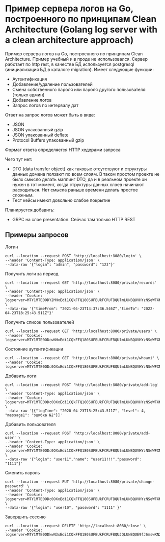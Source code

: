 # Пример сервера логов на Go, построенного по принципам Clean Architecture (Golang log server with a clean architecture approach)

Пример сервера логов на Go, построенного по принципам Clean Architecture. Пример учебный и в проде не использовался.
Сервер работает по http rest, в качестве БД используется postgresql (инициализация БД в каталоге migration). Имеет следующие функции:
* Аутентификация
* Добавление/удаление пользователей
* Смена собственного пароля или пароля другого пользователя (только админ)
* Добавление логов
* Запрос логов по интервалу дат

Ответ на запрос логов может быть в виде:
* JSON
* JSON упакованный gzip
* JSON упакованный deflate
* Protocol Buffers упакованный gzip

Формат ответа определяется HTTP хедерами запроса

Чего тут нет:
* DTO (data transfer object) как таковые отсутствуют и структуры данных домена ползают по всем слоям. В таком простом проекте не было смысло делать маппинг DTO, да и в реальном проекте он нужен в тот момент, когда структуры данных слоев начинают расходиться. Нет смысла раньше времени делать простое сложным.
* Тест кейсы имеют довольно слабое покрытие

Планируется добавить:
* GRPС на слое presentation. Сейчас там только HTTP REST

## Примеры запросов
Логин

    curl --location --request POST 'http://localhost:8080/login' \
    --header 'Content-Type: application/json' \    
    --data-raw '{"login": "admin", "password": "123"}'

Получить логи за период

    curl --location --request GET 'http://localhost:8080/private/records' \
    --header 'Content-Type: application/json' \
    --header 'Cookie: logserver=MTY1MTE0ODY2MHxEdi1CQkFFQ180SUFBUkFCRUFBQUlmLUNBQUVHYzNSeWFXNW5EQWtBQjNWelpYSmZhV1FHZFdsdWREWTBCZ0lBQVE9PXw8B2eSdqLJfQJEhsrqGnuCrf5l2_ofcwCgA0Zn0sUErg==' \
    --data-raw '{"timeFrom": "2021-04-23T14:37:36.546Z","timeTo": "2022-04-23T18:25:43.511Z"}'

Получить список пользователей

    curl --location --request GET 'http://localhost:8080/private/users' \
    --header 'Cookie: logserver=MTY1MTE0ODcwNHxEdi1CQkFFQ180SUFBUkFCRUFBQUlmLUNBQUVHYzNSeWFXNW5EQWtBQjNWelpYSmZhV1FHZFdsdWREWTBCZ0lBQVE9PXwuhL1Tz50lNOOEU6N_k2oWo6wJd1ripsKVaKIJ6XxEIw=='

Состояние аутентификации

    curl --location --request GET 'http://localhost:8080/private/whoami' \
    --header 'Cookie: logserver=MTY1MTE0ODc0OXxEdi1CQkFFQ180SUFBUkFCRUFBQUlmLUNBQUVHYzNSeWFXNW5EQWtBQjNWelpYSmZhV1FHZFdsdWREWTBCZ0lBQVE9PXyLopILCIZS4nL8ORE6xDjmIi7aTPd77FxMBbh4apOndg=='

Добавить логи

    curl --location --request POST 'http://localhost:8080/private/add-log' \
    --header 'Content-Type: application/json' \
    --header 'Cookie: logserver=MTY1MTE0ODc0OXxEdi1CQkFFQ180SUFBUkFCRUFBQUlmLUNBQUVHYzNSeWFXNW5EQWtBQjNWelpYSmZhV1FHZFdsdWREWTBCZ0lBQVE9PXyLopILCIZS4nL8ORE6xDjmIi7aTPd77FxMBbh4apOndg==' \
    --data-raw '[{"logTime": "2020-04-23T18:25:43.511Z", "level": 4, "message1": "ошибка №2"}]'

Добавить пользователя

    curl --location --request POST 'http://localhost:8080/private/add-user' \
    --header 'Content-Type: application/json' \
    --header 'Cookie: logserver=MTY1MTE0ODc0OXxEdi1CQkFFQ180SUFBUkFCRUFBQUlmLUNBQUVHYzNSeWFXNW5EQWtBQjNWelpYSmZhV1FHZFdsdWREWTBCZ0lBQVE9PXyLopILCIZS4nL8ORE6xDjmIi7aTPd77FxMBbh4apOndg==' \
    --data-raw '{"login": "user11","name": "user11!!!","password": "1111"}'

Сменить пароль

    curl --location --request PUT 'http://localhost:8080/private/change-password' \
    --header 'Content-Type: application/json' \
    --header 'Cookie: logserver=MTY1MTE0ODc0OXxEdi1CQkFFQ180SUFBUkFCRUFBQUlmLUNBQUVHYzNSeWFXNW5EQWtBQjNWelpYSmZhV1FHZFdsdWREWTBCZ0lBQVE9PXyLopILCIZS4nL8ORE6xDjmIi7aTPd77FxMBbh4apOndg==' \
    --data-raw '{"login": "user10", "password": "1111" }'

Завершить сессию

    curl --location --request DELETE 'http://localhost:8080/close' \
    --header 'Cookie: logserver=MTY1MTE0ODkwN3xEdi1CQkFFQ180SUFBUkFCRUFBQUJQLUNBQUE9fJ6mswXN2vd3W_DpWOh7AsKYuaJiF2hd10JEUZOkKUTb'
